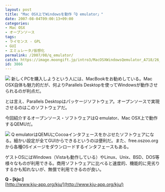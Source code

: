 ```yaml
---
layout: post
title: "Mac OSX上でWindowsを動作「Q emulator」"
date: 2007-08-04T09:00:13+09:00
categories:
- Mac OSX
- オープンソース
tags: 
- ライセンス - GPL
- GUI
- エミュレータ/仮想化
permalink: /2007/08/q_emulator/
catch: https://image.moongift.jp/intro3/MacOSXWindowsQemulator_A718/26_thumb.png
id: 3866
---
```

[![](https://image.moongift.jp/intro3/MacOSXWindowsQemulator_A718/25_thumb.png)](https://image.moongift.jp/intro3/MacOSXWindowsQemulator_A718/252.png) 新しくPCを購入しようという人には、MacBookをお勧めしている。Mac OSX自体も魅力的だが、何よりParallels Desktopを使ってWindowsが動作させられるのが利点だ。   
  
とは言え、Parallels Desktopはパッケージソフトウェア。オープンソースで実現させるのはこのソフトウェアだ。   
  
今回紹介するオープンソース・ソフトウェアはQ emulator、Mac OSX上で動作するQEMUだ。   
  
<!--more-->  
  
[![](https://image.moongift.jp/intro3/MacOSXWindowsQemulator_A718/26_thumb.png)](https://image.moongift.jp/intro3/MacOSXWindowsQemulator_A718/262.png) Q emulatorはQEMUにCocoaインタフェースをかぶせたソフトウェアになる。細かい設定が全てGUIからできるというのは便利だ。また、free.oszoo.orgから各種OSイメージをダウンロードするインタフェースもある。   
  
ゲストOSにはWindows（Vistaも動作している）やLinux、Unix、BSD、DOS等様々なものが利用できる。商用ソフトウェアに比べると速度的、機能的に見劣りするかも知れないが、無償で利用できるのが良い。   
  
**Q - [kju:]**  
[http://www.kju-app.org/kju/](http://www.kju-app.org/kju/)